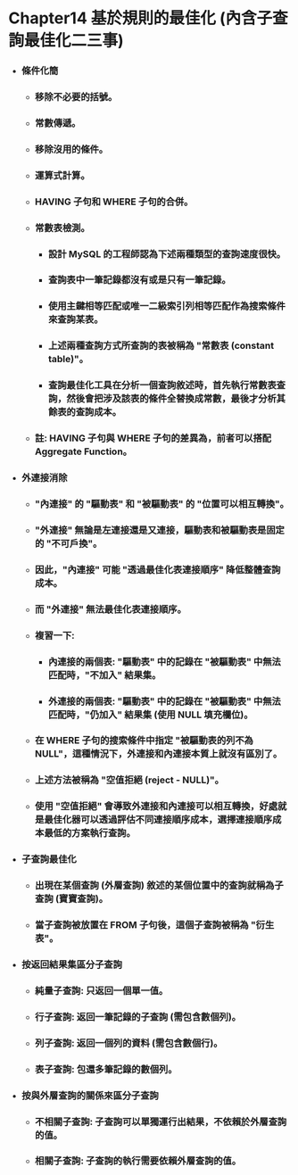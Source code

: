 Chapter14 基於規則的最佳化 (內含子查詢最佳化二三事)
=====
* ### 條件化簡
    * ### 移除不必要的括號。
    * ### 常數傳遞。
    * ### 移除沒用的條件。
    * ### 運算式計算。
    * ### HAVING 子句和 WHERE 子句的合併。
    * ### 常數表檢測。
        * ### 設計 MySQL 的工程師認為下述兩種類型的查詢速度很快。
        * ### 查詢表中一筆記錄都沒有或是只有一筆記錄。
        * ### 使用主鍵相等匹配或唯一二級索引列相等匹配作為搜索條件來查詢某表。
        * ### 上述兩種查詢方式所查詢的表被稱為 "常數表 (constant table)"。
        * ### 查詢最佳化工具在分析一個查詢敘述時，首先執行常數表查詢，然後會把涉及該表的條件全替換成常數，最後才分析其餘表的查詢成本。
    * ### 註: HAVING 子句與 WHERE 子句的差異為，前者可以搭配 Aggregate Function。
* ### 外連接消除
    * ### "內連接" 的 "驅動表" 和 "被驅動表" 的 "位置可以相互轉換"。
    * ### "外連接" 無論是左連接還是又連接，驅動表和被驅動表是固定的 "不可戶換"。
    * ### 因此，"內連接" 可能 "透過最佳化表連接順序" 降低整體查詢成本。
    * ### 而 "外連接" 無法最佳化表連接順序。
    * ### 複習一下:
        * ### 內連接的兩個表: "驅動表" 中的記錄在 "被驅動表" 中無法匹配時，"不加入" 結果集。
        * ### 外連接的兩個表: "驅動表" 中的記錄在 "被驅動表" 中無法匹配時，"仍加入" 結果集 (使用 NULL 填充欄位)。
    * ### 在 WHERE 子句的搜索條件中指定 "被驅動表的列不為 NULL"，這種情況下，外連接和內連接本質上就沒有區別了。
    * ### 上述方法被稱為 "空值拒絕 (reject - NULL)"。
    * ### 使用 "空值拒絕" 會導致外連接和內連接可以相互轉換，好處就是最佳化器可以透過評估不同連接順序成本，選擇連接順序成本最低的方案執行查詢。
* ### 子查詢最佳化
    * ### 出現在某個查詢 (外層查詢) 敘述的某個位置中的查詢就稱為子查詢 (寶寶查詢)。
    * ### 當子查詢被放置在 FROM 子句後，這個子查詢被稱為 "衍生表"。
* ### 按返回結果集區分子查詢
    * ### 純量子查詢: 只返回一個單一值。
    * ### 行子查詢: 返回一筆記錄的子查詢 (需包含數個列)。
    * ### 列子查詢: 返回一個列的資料 (需包含數個行)。
    * ### 表子查詢: 包還多筆記錄的數個列。
* ### 按與外層查詢的關係來區分子查詢
    * ### 不相關子查詢: 子查詢可以單獨運行出結果，不依賴於外層查詢的值。
    * ### 相關子查詢: 子查詢的執行需要依賴外層查詢的值。
<br />
